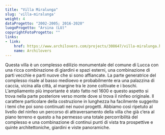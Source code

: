 ```yaml
---
title: "Villa Miralunga"
slug: 'villa-miralunga'
weight: 4
dataProgetto: "2002-2005; 2016-2020"
luogoProgetto: "Arsina (LU)"
copyrightFotoProgetto: ""
links:
- link:
    href: https://www.archilovers.com/projects/308647/villa-miralunga.html
    name: Archilovers
---
```

Questa villa è un complesso edilizio monumentale del comune di Lucca con una ricca combinazione di giardini e spazi esterni, una combinazione di parti vecchie e parti nuove che si sono affiancate.
La parte generatrice del complesso risale al basso medioevo e probabilmente era una palazzina di caccia, vicina alla città, al margine tra le zone coltivate e i boschi.
L’ampliamento più importante è stato fatto nel 1600 e questo aspetto si trova nella parte posteriore verso monte dove si trova il ninfeo originale. Il carattere particolare della costruzione in lunghezza ha facilmente suggerito i temi che poi sono continuati nei nuovi progetti.
Abbiamo così ripetuto al livello del ninfeo un percorso di attraversamento della villa che già c’era al piano terreno e questo a ha permesso una totale percorribilità del complesso e una combinazione di continui punti di vista tra prospettive e quinte architettoniche, giardini e viste panoramiche.